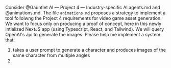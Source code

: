 Consider @Gauntlet AI — Project 4 — Industry-specific AI agents.md and @animations.md. The file `animations.md` proposes a strategy to implement a tool folloiwng the Project 4 requirements for video game asset generation. We want to focus only on producing a proof of concept, here in this newly intialized NextJS app (using Typescript, React, and Tailwind). We will query OpenAI's api to generate the images. Please help me implement a system that:

1. takes a user prompt to generate a character and produces images of the same character from multiple angles
2. 

